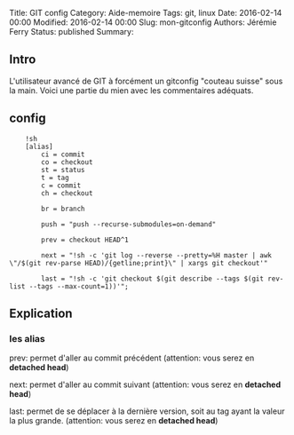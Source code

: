 Title: GIT config
Category: Aide-memoire
Tags: git, linux
Date: 2016-02-14 00:00
Modified: 2016-02-14 00:00
Slug: mon-gitconfig
Authors: Jérémie Ferry
Status: published
Summary:

## Intro

L'utilisateur avancé de GIT à forcément un gitconfig "couteau suisse" sous la main.
Voici une partie du mien avec les commentaires adéquats.

## config

        !sh
        [alias]
            ci = commit
            co = checkout
            st = status
            t = tag
            c = commit
            ch = checkout

            br = branch

            push = "push --recurse-submodules=on-demand"

            prev = checkout HEAD^1

            next = "!sh -c 'git log --reverse --pretty=%H master | awk \"/$(git rev-parse HEAD)/{getline;print}\" | xargs git checkout'"

            last = "!sh -c 'git checkout $(git describe --tags $(git rev-list --tags --max-count=1))'";

## Explication

### les alias

prev: permet d'aller au commit précédent (attention: vous serez en **detached head**)

next: permet d'aller au commit suivant (attention: vous serez en **detached head**)

last: permet de se déplacer à la dernière version, soit au tag ayant la valeur la plus grande. (attention: vous serez en **detached head**)

